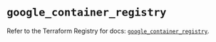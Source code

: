 # `google_container_registry`

Refer to the Terraform Registry for docs: [`google_container_registry`](https://registry.terraform.io/providers/hashicorp/google/5.33.0/docs/resources/container_registry).
